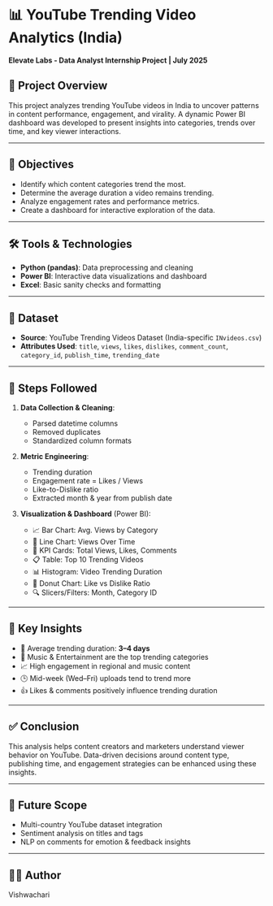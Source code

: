 
# 📊 YouTube Trending Video Analytics (India)

**Elevate Labs - Data Analyst Internship Project | July 2025**

## 📌 Project Overview

This project analyzes trending YouTube videos in India to uncover patterns in content performance, engagement, and virality. A dynamic Power BI dashboard was developed to present insights into categories, trends over time, and key viewer interactions.

---

## 🧠 Objectives

- Identify which content categories trend the most.
- Determine the average duration a video remains trending.
- Analyze engagement rates and performance metrics.
- Create a dashboard for interactive exploration of the data.

---

## 🛠️ Tools & Technologies

- **Python (pandas)**: Data preprocessing and cleaning
- **Power BI**: Interactive data visualizations and dashboard
- **Excel**: Basic sanity checks and formatting

---

## 🧾 Dataset

- **Source**: YouTube Trending Videos Dataset (India-specific `INvideos.csv`)
- **Attributes Used**: `title`, `views`, `likes`, `dislikes`, `comment_count`, `category_id`, `publish_time`, `trending_date`

---

## 🔄 Steps Followed

1. **Data Collection & Cleaning**:
   - Parsed datetime columns
   - Removed duplicates
   - Standardized column formats

2. **Metric Engineering**:
   - Trending duration
   - Engagement rate = Likes / Views
   - Like-to-Dislike ratio
   - Extracted month & year from publish date

3. **Visualization & Dashboard** (Power BI):
   - 📈 Bar Chart: Avg. Views by Category
   - 📅 Line Chart: Views Over Time
   - 🧮 KPI Cards: Total Views, Likes, Comments
   - 📋 Table: Top 10 Trending Videos
   - 📊 Histogram: Video Trending Duration
   - 🍩 Donut Chart: Like vs Dislike Ratio
   - 🔍 Slicers/Filters: Month, Category ID

---

## 📍 Key Insights

- 📆 Average trending duration: **3–4 days**
- 🎵 Music & Entertainment are the top trending categories
- 📈 High engagement in regional and music content
- 🕒 Mid-week (Wed–Fri) uploads tend to trend more
- 👍 Likes & comments positively influence trending duration

---

## ✅ Conclusion

This analysis helps content creators and marketers understand viewer behavior on YouTube. Data-driven decisions around content type, publishing time, and engagement strategies can be enhanced using these insights.

---

## 🚀 Future Scope

- Multi-country YouTube dataset integration
- Sentiment analysis on titles and tags
- NLP on comments for emotion & feedback insights
---

## 🧑‍💻 Author

Vishwachari  

